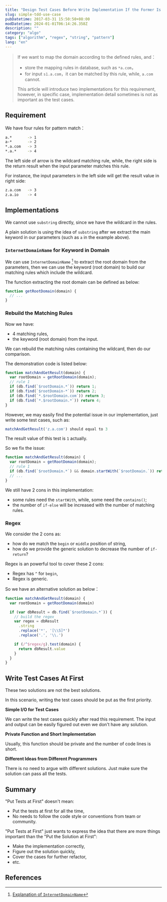 ```yaml
---
title: "Design Test Cases Before Write Implementation If the Former Is Easier"
slug: simple-tdd-use-case
pubDatetime: 2017-03-31 15:50:50+08:00
modDatetime: 2024-01-01T06:14:26.358Z
description: ""
category: "algo"
tags: ["algorithm", "regex", "string", "pattern"]
lang: "en"
---
```


> If we want to map the domain according to the defined rules, and：
>
> - store the mapping rules in database, such as `*a.com`，
> - for input `s1.a.com`，it can be matched by this rule, while, `a.com` cannot.
>
> This article will introduce two implementations for this requirement, however,
> in specific case, implementation detail sometimes is not as important as the test cases.

## Requirement

We have four rules for pattern match：

```bash
a.*       -> 1
a-*       -> 2
*.a.com   -> 3
*.a.*     -> 4
```

The left side of arrow is the wildcard matching rule, while,
the right side is the return result when the input parameter matches
this rule.

For instance, the input parameters in the left side will get
the result value in right side:

```bash
z.a.com   -> 3
z.a.io    -> 4
```

## Implementations

We cannot use `substring` directly, since we have the wildcard in
the rules.

A plain solution is using the idea of `substring` after we extract
the main keyword in our parameters (such as `a` in the example above).

### `InternetDomainName` for Keyword in Domain

We can use `InternetDomainName` [^_guava_int_dn] to extract the root domain from the
parameters, then we can use the keyword (root domain) to build our matching rules
which include the wildcard.

The function extracting the root domain can be defined as below:

```javascript
function getRootDomain(domain) {
  // ...
}
```

### Rebuild the Matching Rules

Now we have:

- 4 matching rules,
- the keyword (root domain) from the input.

We can rebuild the matching rules containing the wildcard,
then do our comparison.

The demonstration code is listed below:

```javascript
function matchAndGetResult(domain) {
  var rootDomain = getRootDomain(domain);
  // rule 1
  if (db.find(`$rootDomain.*`)) return 1;
  if (db.find(`$rootDomain-*`)) return 2;
  if (db.find(`*.$rootDomain.com`)) return 3;
  if (db.find(`*.$rootDomain.*`)) return 4;
}
```

However, we may easily find the potential issue
in our implementation, just write some test cases, such as:

```javascript
matchAndGetResult('z.a.com') should equal to 3
```

The result value of this test is `1` actually.

So we fix the issue:

```javascript
function matchAndGetResult(domain) {
  var rootDomain = getRootDomain(domain);
  // rule 1
  if (db.find(`$rootDomain.*`) && domain.startWith(`$rootDomain.`)) return 1;
  // ...
}
```

We still have 2 cons in this implementation:

- some rules need the `startWith`, while, some need the `contains()`;
- the number of `if-else` will be increased with the number of matching rules.

### Regex

We consider the 2 cons as:

- how do we match the `begin` or `middle` position of string,
- how do we provide the generic solution to decrease the number of `if-return`?

Regex is an powerful tool to cover these 2 cons:

- Regex has `^` for `begin`,
- Regex is generic.

So we have an alternative solution as below：

```javascript
function matchAndGetResult(domain) {
  var rootDomain = getRootDomain(domain)

  if (var dbResult = db.find(`$rootDomain.*`)) {
    // build the regex
    var regex = dbResult
      .string
      .replace('*', '[\\S]*')
      .replace('.', '\\.')

    if (/^$regex/g).test(domain) {
      return dbResult.value
    }
  }
}
```

## Write Test Cases At First

These two solutions are not the best solutions.

In this scenario, writing the test cases should be
put as the first priority.

**Simple I/O for Test Cases**

We can write the test cases quickly after read this
requirement. The input and output can be easily figured out
even we don't have any solution.

**Private Function and Short Implementation**

Usually, this function should be private and the number of code lines is short.

**Different Ideas from Different Programmers**

There is no need to argue with different solutions.
Just make sure the solution can pass all the tests.

## Summary

"Put Tests at First" doesn't mean:

- Put the tests at first for all the time,
- No needs to follow the code style or conventions from team or community.

"Put Tests at First" just wants to express the idea that there are
more things important than the "Put the Solution at First":

- Make the implementation correctly,
- Figure out the solution quickly,
- Cover the cases for further refactor,
- etc.

## References

[^_guava_int_dn]: [Explanation of `InternetDomainName`](https://github.com/google/guava/wiki/InternetDomainNameExplained)
